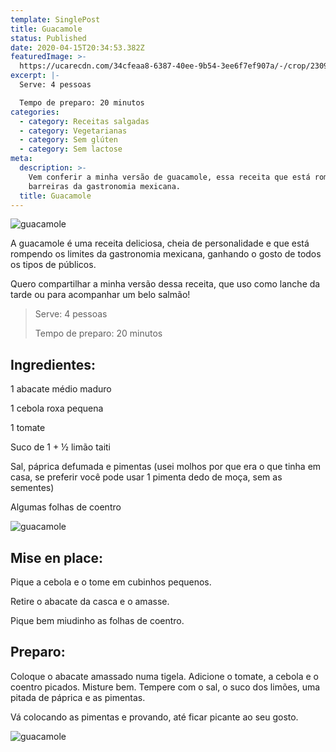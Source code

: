 ```yaml
---
template: SinglePost
title: Guacamole
status: Published
date: 2020-04-15T20:34:53.382Z
featuredImage: >-
  https://ucarecdn.com/34cfeaa8-6387-40ee-9b54-3ee6f7ef907a/-/crop/2309x1524/0,0/-/preview/
excerpt: |-
  Serve: 4 pessoas 

  Tempo de preparo: 20 minutos 
categories:
  - category: Receitas salgadas
  - category: Vegetarianas
  - category: Sem glúten
  - category: Sem lactose
meta:
  description: >-
    Vem conferir a minha versão de guacamole, essa receita que está rompendo as
    barreiras da gastronomia mexicana.
  title: Guacamole
---
```

![guacamole](https://ucarecdn.com/72e7e85a-1e1d-4ebc-b1ec-3f0eeb4be5b9/-/crop/2301x1442/0,0/-/preview/)

A guacamole é uma receita deliciosa, cheia de personalidade e que está rompendo os limites da gastronomia mexicana, ganhando o gosto de todos os tipos de públicos. 

Quero compartilhar a minha versão dessa receita, que uso como lanche da tarde ou para acompanhar um belo salmão! 

> Serve: 4 pessoas 
>
> Tempo de preparo: 20 minutos 

## Ingredientes:

1 abacate médio maduro 

1 cebola roxa pequena 

1 tomate 

Suco de 1 + ½ limão taiti 

Sal, páprica defumada e pimentas (usei molhos por que era o que tinha em casa, se preferir você pode usar 1 pimenta dedo de moça, sem as sementes) 

Algumas folhas de coentro 

![guacamole](https://ucarecdn.com/0aadfa1f-807e-4aa6-836f-ee0195bc9f4e/)

## Mise en place:

Pique a cebola e o tome em cubinhos pequenos. 

Retire o abacate da casca e o amasse. 

Pique bem miudinho as folhas de coentro. 

## Preparo:

Coloque o abacate amassado numa tigela. Adicione o tomate, a cebola e o coentro picados. Misture bem. Tempere com o sal, o suco dos limões, uma pitada de páprica e as pimentas. 

Vá colocando as pimentas e provando, até ficar picante ao seu gosto. 

![guacamole](https://ucarecdn.com/4b8d8f6e-6761-4cb5-8dab-8210ae22cd1a/-/crop/2309x1498/0,0/-/preview/)

